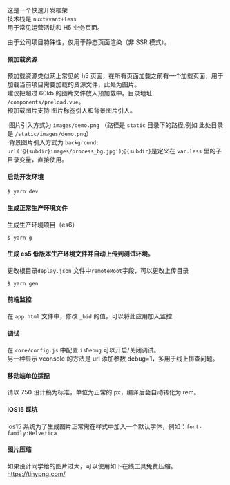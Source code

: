 这是一个快速开发框架  
技术栈是 `nuxt+vant+less`  
用于常见运营活动和 H5 业务页面。

由于公司项目特殊性，仅用于静态页面渲染（非 SSR 模式）。


#### 预加载资源

预加载资源类似网上常见的 h5 页面，在所有页面加载之前有一个加载页面，用于加载当前项目需要加载的资源文件，此处为图片。  
建议把超过 60kb 的图片文件放入预加载中。目录地址 `/components/preload.vue`。  
预加载图片支持 图片标签引入和背景图片引入。

·图片引入方式为 `images/demo.png` （路径是 `static` 目录下的路径,例如 此处目录是 `/static/images/demo.png`）  
·背景图片引入方式为 `background: url('@{subdir}images/process_bg.jpg')`;`@{subdir}`是定义在 `var.less` 里的子目录变量，直接使用。

#### 启动开发环境

```
$ yarn dev
```

#### 生成正常生产环境文件

生成生产环境项目（es6）

```
$ yarn g
```

#### 生成 es5 低版本生产环境文件并自动上传到测试环境。

更改根目录`deplay.json` 文件中`remoteRoot`字段，可以更改上传目录

```
$ yarn gen
```

#### 前端监控

在 `app.html` 文件中，修改 `_bid` 的值，可以将此应用加入监控

#### 调试

在 `core/config.js` 中配置 `isDebug` 可以开启/关闭调试。  
另一种显示 vconsole 的方法是 url 添加参数 debug=1，多用于线上排查问题。

#### 移动端单位适配

请以 750 设计稿为标准，单位为正常的 px，编译后会自动转化为 rem。

#### IOS15 踩坑

ios15 系统为了生成图片正常需在样式中加入一个默认字体，例如：`font-family:Helvetica`

#### 图片压缩

如果设计同学给的图片过大，可以使用如下在线工具免费压缩。
https://tinypng.com/
